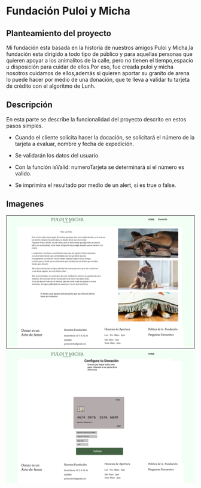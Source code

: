 # Fundación Puloi y Micha

## Planteamiento del proyecto 

Mi fundación esta basada en la historia de nuestros amigos Puloi y Micha,la fundación esta dirigido a todo tipo de público y para aquellas personas que quieren apoyar a los animalitos de la calle, pero no tienen el tiempo,espacio u disposición para cuidar de ellos.Por eso, fue creada puloi y micha nosotros cuidamos de ellos,además si quieren aportar su granito de arena lo puede hacer por medio de una donación, que te lleva a validar tu tarjeta de crédito con el algoritmo de Lunh. 

## Descripción 

En esta parte se describe la funcionalidad del proyecto descrito en estos pasos simples.

* Cuando el cliente solicita hacer la docación, se solicitará el número de la tarjeta a evaluar, nombre y fecha de expedición.

* Se validarán los datos del usuario.
* Con la función isValid: numeroTarjeta se determinará si el número es valido.
* Se imprimira el resultado por medio de un alert, si es true o false.


## Imagenes
<img src="https://github.com/m4ydri/BOG003-card-validation/blob/master/src/Logos/Desktop%20-%201.png" alt="Mi figma"/>
<img src="https://github.com/m4ydri/BOG003-card-validation/blob/master/src/Logos/Desktop%20-%202.png" alt="Mi figma"/>

